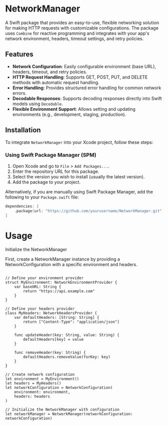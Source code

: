 # NetworkManager

A Swift package that provides an easy-to-use, flexible networking solution for making HTTP requests with customizable configurations. The package uses `Combine` for reactive programming and integrates with your app's network environment, headers, timeout settings, and retry policies.

## Features

- **Network Configuration**: Easily configurable environment (base URL), headers, timeout, and retry policies.
- **HTTP Request Handling**: Supports GET, POST, PUT, and DELETE methods with automatic request handling.
- **Error Handling**: Provides structured error handling for common network errors.
- **Decodable Responses**: Supports decoding responses directly into Swift models using `Decodable`.
- **Flexible Environment Support**: Allows setting and updating environments (e.g., development, staging, production).

## Installation

To integrate `NetworkManager` into your Xcode project, follow these steps:

### Using Swift Package Manager (SPM)

1. Open Xcode and go to `File` > `Add Packages...`.
2. Enter the repository URL for this package.
3. Select the version you wish to install (usually the latest version).
4. Add the package to your project.

Alternatively, if you are manually using Swift Package Manager, add the following to your `Package.swift` file:

```swift
dependencies: [
    .package(url: "https://github.com/yourusername/NetworkManager.git", from: "1.0.0")
]
```

# Usage

Initialize the NetworkManager

First, create a NetworkManager instance by providing a NetworkConfiguration with a specific environment and headers.

```import NetworkManager

// Define your environment provider
struct MyEnvironment: NetworkEnvironmentProvider {
    var baseURL: String {
        return "https://api.example.com"
    }
}

// Define your headers provider
class MyHeaders: NetworkHeadersProvider {
    var defaultHeaders: [String: String] {
        return ["Content-Type": "application/json"]
    }

    func updateHeader(key: String, value: String) {
        defaultHeaders[key] = value
    }

    func removeHeader(key: String) {
        defaultHeaders.removeValue(forKey: key)
    }
}

// Create network configuration
let environment = MyEnvironment()
let headers = MyHeaders()
let networkConfiguration = NetworkConfiguration(
    environment: environment,
    headers: headers
)

// Initialize the NetworkManager with configuration
let networkManager = NetworkManager(networkConfiguration: networkConfiguration)
```

